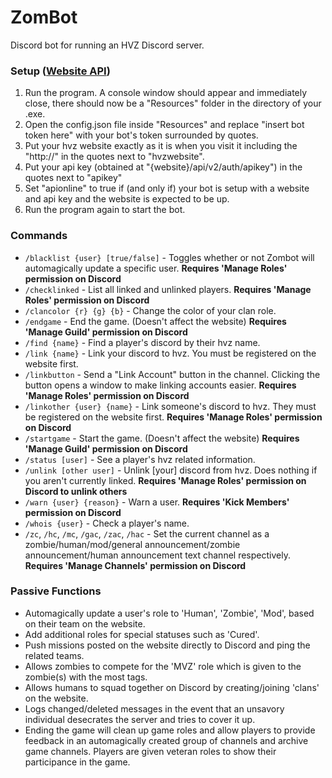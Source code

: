 # ZomBot
Discord bot for running an HVZ Discord server.

### Setup ([Website API](https://github.com/redxdev/hvzsite))
1. Run the program. A console window should appear and immediately close, there should now be a "Resources" folder in the directory of your .exe.
2. Open the config.json file inside "Resources" and replace "insert bot token here" with your bot's token surrounded by quotes.
3. Put your hvz website exactly as it is when you visit it including the "http://" in the quotes next to "hvzwebsite".
4. Put your api key (obtained at "{website}/api/v2/auth/apikey") in the quotes next to "apikey"
5. Set "apionline" to true if (and only if) your bot is setup with a website and api key and the website is expected to be up.
6. Run the program again to start the bot.

### Commands
- `/blacklist {user} [true/false]` - Toggles whether or not Zombot will automagically update a specific user. **Requires 'Manage Roles' permission on Discord**
- `/checklinked` - List all linked and unlinked players. **Requires 'Manage Roles' permission on Discord**
- `/clancolor {r} {g} {b}` - Change the color of your clan role.
- `/endgame` - End the game. (Doesn't affect the website) **Requires 'Manage Guild' permission on Discord**
- `/find {name}` - Find a player's discord by their hvz name.
- `/link {name}` - Link your discord to hvz. You must be registered on the website first.
- `/linkbutton` - Send a "Link Account" button in the channel. Clicking the button opens a window to make linking accounts easier. **Requires 'Manage Roles' permission on Discord**
- `/linkother {user} {name}` - Link someone's discord to hvz. They must be registered on the website first. **Requires 'Manage Roles' permission on Discord**
- `/startgame` - Start the game. (Doesn't affect the website) **Requires 'Manage Guild' permission on Discord** 
- `/status [user]` - See a player's hvz related information.
- `/unlink [other user]` - Unlink [your] discord from hvz. Does nothing if you aren't currently linked. **Requires 'Manage Roles' permission on Discord to unlink others**
- `/warn {user} {reason}` - Warn a user. **Requires 'Kick Members' permission on Discord**
- `/whois {user}` - Check a player's name.
- `/zc`, `/hc`, `/mc`, `/gac`, `/zac`, `/hac` - Set the current channel as a zombie/human/mod/general announcement/zombie announcement/human announcement text channel respectively. **Requires 'Manage Channels' permission on Discord**

### Passive Functions
- Automagically update a user's role to 'Human', 'Zombie', 'Mod', based on their team on the website.
- Add additional roles for special statuses such as 'Cured'.
- Push missions posted on the website directly to Discord and ping the related teams.
- Allows zombies to compete for the 'MVZ' role which is given to the zombie(s) with the most tags.
- Allows humans to squad together on Discord by creating/joining 'clans' on the website.
- Logs changed/deleted messages in the event that an unsavory individual desecrates the server and tries to cover it up.
- Ending the game will clean up game roles and allow players to provide feedback in an automagically created group of channels and archive game channels. Players are given veteran roles to show their participance in the game.
